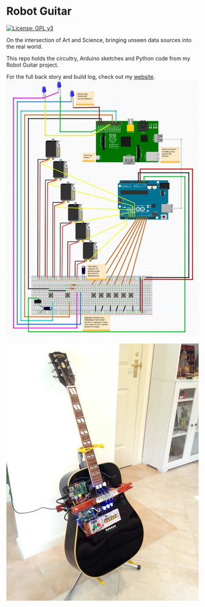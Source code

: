 # Robot Guitar
[![License: GPL v3](https://img.shields.io/badge/License-GPLv3-blue.svg)](https://www.gnu.org/licenses/gpl-3.0)
  
On the intersection of Art and Science, bringing unseen data sources into the real world.

This repo holds the circuitry, Arduino sketches and Python code from my Robot Guitar project.  

For the full back story and build log, check out my [website](https://datavizcomau.wordpress.com/2018/05/16/robot-guitar-bringing-unseen-data-sources-into-the-real-world/).
![alt text](https://github.com/benjeems/Robot-Guitar/blob/master/images/breadboard_8001.jpg "Robot guitar circuitry")

![alt text](https://github.com/benjeems/Robot-Guitar/blob/master/images/8_8001.jpg "Robot guitar")

